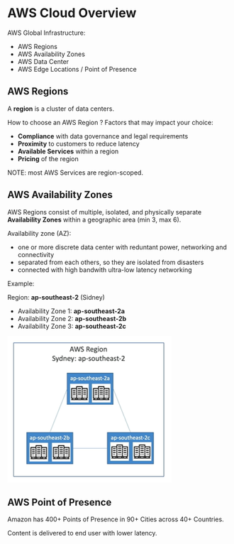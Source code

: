 # AWS Cloud Overview

AWS Global Infrastructure:

- AWS Regions
- AWS Availability Zones
- AWS Data Center
- AWS Edge Locations / Point of Presence

## AWS Regions

A **region** is a cluster of data centers. 

How to choose an AWS Region ? Factors that may impact your choice:

- **Compliance** with data governance and legal requirements
- **Proximity** to customers to reduce latency
- **Available Services** within a region
- **Pricing** of the region

NOTE: most AWS Services are region-scoped. 

## AWS Availability Zones

AWS Regions consist of multiple, isolated, and physically separate **Availability Zones** within a geographic area (min 3, max 6).

Availability zone (AZ):
- one or more discrete data center with reduntant power, networking and connectivity
- separated from each others, so they are isolated from disasters
- connected with high bandwith ultra-low latency networking

Example:

Region: **ap-southeast-2** (Sidney)
- Availability Zone 1: **ap-southeast-2a**
- Availability Zone 2: **ap-southeast-2b**
- Availability Zone 3: **ap-southeast-2c**

![AWS Region Example](../images/aws_region_example.png)

## AWS Point of Presence

Amazon has 400+ Points of Presence in 90+ Cities across 40+ Countries.

Content is delivered to end user with lower latency.